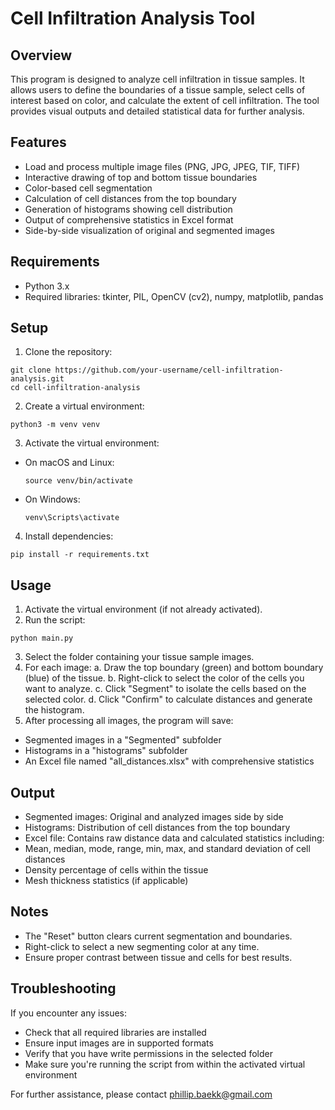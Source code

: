 # Cell Infiltration Analysis Tool

## Overview

This program is designed to analyze cell infiltration in tissue samples. It allows users to define the boundaries of a tissue sample, select cells of interest based on color, and calculate the extent of cell infiltration. The tool provides visual outputs and detailed statistical data for further analysis.

## Features

- Load and process multiple image files (PNG, JPG, JPEG, TIF, TIFF)
- Interactive drawing of top and bottom tissue boundaries
- Color-based cell segmentation
- Calculation of cell distances from the top boundary
- Generation of histograms showing cell distribution
- Output of comprehensive statistics in Excel format
- Side-by-side visualization of original and segmented images

## Requirements

- Python 3.x
- Required libraries: tkinter, PIL, OpenCV (cv2), numpy, matplotlib, pandas

## Setup

1. Clone the repository:
```
git clone https://github.com/your-username/cell-infiltration-analysis.git
cd cell-infiltration-analysis
```

2. Create a virtual environment:
```
python3 -m venv venv
```

3. Activate the virtual environment:
- On macOS and Linux:
  ```
  source venv/bin/activate
  ```
- On Windows:
  ```
  venv\Scripts\activate
  ```

4. Install dependencies:
```
pip install -r requirements.txt
```

## Usage

1. Activate the virtual environment (if not already activated).
2. Run the script:
```
python main.py
```
3. Select the folder containing your tissue sample images.
4. For each image:
a. Draw the top boundary (green) and bottom boundary (blue) of the tissue.
b. Right-click to select the color of the cells you want to analyze.
c. Click "Segment" to isolate the cells based on the selected color.
d. Click "Confirm" to calculate distances and generate the histogram.
5. After processing all images, the program will save:
- Segmented images in a "Segmented" subfolder
- Histograms in a "histograms" subfolder
- An Excel file named "all_distances.xlsx" with comprehensive statistics

## Output

- Segmented images: Original and analyzed images side by side
- Histograms: Distribution of cell distances from the top boundary
- Excel file: Contains raw distance data and calculated statistics including:
- Mean, median, mode, range, min, max, and standard deviation of cell distances
- Density percentage of cells within the tissue
- Mesh thickness statistics (if applicable)

## Notes

- The "Reset" button clears current segmentation and boundaries.
- Right-click to select a new segmenting color at any time.
- Ensure proper contrast between tissue and cells for best results.

## Troubleshooting

If you encounter any issues:
- Check that all required libraries are installed
- Ensure input images are in supported formats
- Verify that you have write permissions in the selected folder
- Make sure you're running the script from within the activated virtual environment

For further assistance, please contact phillip.baekk@gmail.com